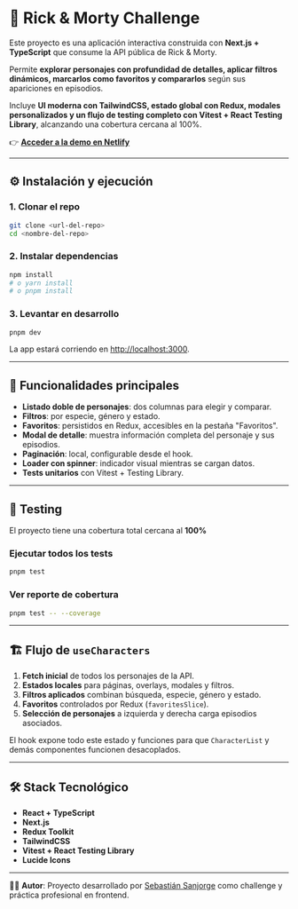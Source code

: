 # 🚀 Rick & Morty Challenge

Este proyecto es una aplicación interactiva construida con **Next.js + TypeScript** que consume la API pública de Rick & Morty.

Permite **explorar personajes con profundidad de detalles, aplicar filtros dinámicos, marcarlos como favoritos y compararlos** según sus apariciones en episodios.

Incluye **UI moderna con TailwindCSS, estado global con Redux, modales personalizados y un flujo de testing completo con Vitest + React Testing Library**, alcanzando una cobertura cercana al 100%.

👉 **[Acceder a la demo en Netlify](https://intramed-challenge.netlify.app/)**

---

## ⚙️ Instalación y ejecución

### 1. Clonar el repo

```bash
git clone <url-del-repo>
cd <nombre-del-repo>
```

### 2. Instalar dependencias

```bash
npm install
# o yarn install
# o pnpm install
```

### 3. Levantar en desarrollo

```bash
pnpm dev
```

La app estará corriendo en [http://localhost:3000](http://localhost:3000).

---

## 🧩 Funcionalidades principales

- **Listado doble de personajes**: dos columnas para elegir y comparar.
- **Filtros**: por especie, género y estado.
- **Favoritos**: persistidos en Redux, accesibles en la pestaña "Favoritos".
- **Modal de detalle**: muestra información completa del personaje y sus episodios.
- **Paginación**: local, configurable desde el hook.
- **Loader con spinner**: indicador visual mientras se cargan datos.
- **Tests unitarios** con Vitest + Testing Library.

---

## 🧪 Testing

El proyecto tiene una cobertura total cercana al **100%**

### Ejecutar todos los tests

```bash
pnpm test
```

### Ver reporte de cobertura

```bash
pnpm test -- --coverage
```

---

## 🏗️ Flujo de `useCharacters`

1. **Fetch inicial** de todos los personajes de la API.
2. **Estados locales** para páginas, overlays, modales y filtros.
3. **Filtros aplicados** combinan búsqueda, especie, género y estado.
4. **Favoritos** controlados por Redux (`favoritesSlice`).
5. **Selección de personajes** a izquierda y derecha carga episodios asociados.

El hook expone todo este estado y funciones para que `CharacterList` y demás componentes funcionen desacoplados.

---

## 🛠️ Stack Tecnológico

- **React + TypeScript**
- **Next.js**
- **Redux Toolkit**
- **TailwindCSS**
- **Vitest + React Testing Library**
- **Lucide Icons**

---

👨‍💻 **Autor**: Proyecto desarrollado por [Sebastián Sanjorge](https://ssanjorge.netlify.com) como challenge y práctica profesional en frontend.

